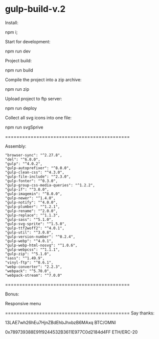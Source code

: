 # gulp-build-v.2

Install:

npm i;

Start for development:

npm run dev

Project build:

npm run build

Compile the project into a zip archive:

npm run zip

Upload project to ftp server:

npm run deploy

Collect all svg icons into one file:

npm run svgSprive

============================================

Assembly: 

    "browser-sync": "^2.27.8",
    "del": "^6.0.0",
    "gulp": "^4.0.2",
    "gulp-autoprefixer": "^8.0.0",
    "gulp-clean-css": "^4.3.0",
    "gulp-file-include": "^2.3.0",
    "gulp-fonter": "^0.3.0",
    "gulp-group-css-media-queries": "^1.2.2",
    "gulp-if": "^3.0.0",
    "gulp-imagemin": "^8.0.0",
    "gulp-newer": "^1.4.0",
    "gulp-notify": "^4.0.0",
    "gulp-plumber": "^1.2.1",
    "gulp-rename": "^2.0.0",
    "gulp-replace": "^1.1.3",
    "gulp-sass": "^5.1.0",
    "gulp-svg-sprite": "^1.5.0",
    "gulp-ttf2woff2": "^4.0.1",
    "gulp-util": "^3.0.8",
    "gulp-version-number": "^0.2.4",
    "gulp-webp": "^4.0.1",
    "gulp-webp-html-nosvg": "^1.0.6",
    "gulp-webpcss": "^1.1.1",
    "gulp-zip": "^5.1.0",
    "sass": "^1.49.9",
    "vinyl-ftp": "^0.6.1",
    "webp-converter": "2.2.3",
    "webpack": "^5.70.0",
    "webpack-stream": "^7.0.0"
    
============================================

 Bonus:
 
 Responsive menu

============================================
Say thanks:

13LAE7wh26hEu7HjnZBdEhbJhxbzB6MAxq BTC/OMNI

0x789739388E91f9244532B3611E977C0d2184d4FF ETH/ERC-20

